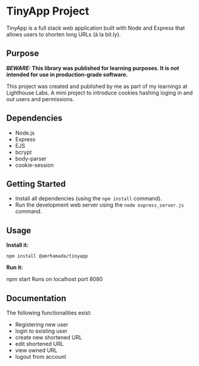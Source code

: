 # TinyApp Project

TinyApp is a full stack web application built with Node and Express that allows users to shorten long URLs (à la bit.ly).

## Purpose

**_BEWARE:_ This library was published for learning purposes. It is _not_ intended for use in production-grade software.**

This project was created and published by me as part of my learnings at Lighthouse Labs. 
A mini project to introduce cookies hashing loging in and out users and permissions.

## Dependencies

- Node.js
- Express
- EJS
- bcrypt
- body-parser
- cookie-session

## Getting Started

- Install all dependencies (using the `npm install` command).
- Run the development web server using the `node express_server.js` command.

## Usage

**Install it:**

`npm install @amrhamada/tinyapp`

**Run it:**

npm start
  Runs on localhost port 8080


## Documentation

The following functionalities exist:

* Registering new user
* login to existing user
* create new shortened URL
* edit shortened URL
* view owned URL
* logout from account
